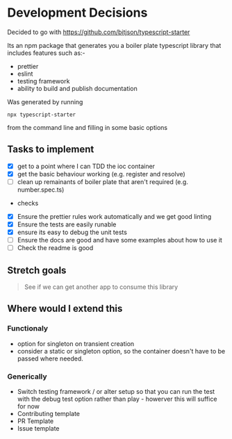 # Development Decisions

Decided to go with https://github.com/bitjson/typescript-starter

Its an npm package that generates you a boiler plate typescript library that includes features such as:-

- prettier
- eslint
- testing framework
- ability to build and publish documentation

Was generated by running

`npx typescript-starter`

from the command line and filling in some basic options

## Tasks to implement

- [x] get to a point where I can TDD the ioc container
- [x] get the basic behaviour working (e.g. register and resolve)
- [ ] clean up remainants of boiler plate that aren't required (e.g. number.spec.ts)

- checks
- [x] Ensure the prettier rules work automatically and we get good linting
- [x] Ensure the tests are easily runable
- [x] ensure its easy to debug the unit tests
- [ ] Ensure the docs are good and have some examples about how to use it
- [ ] Check the readme is good

## Stretch goals

> See if we can get another app to consume this library

## Where would I extend this

### Functionaly

- option for singleton on transient creation
- consider a static or singleton option, so the container doesn't have to be passed where needed.

### Generically

- Switch testing framework / or alter setup so that you can run the test with the debug test option rather than play - howerver this will suffice for now
- Contributing template
- PR Template
- Issue template
